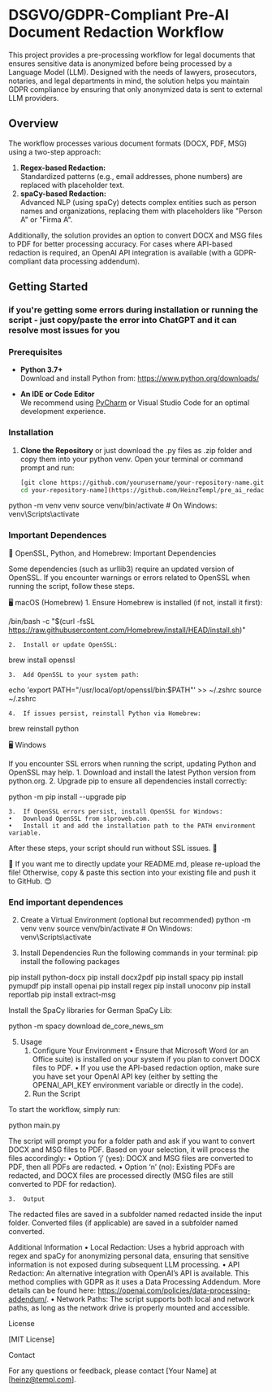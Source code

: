 # DSGVO/GDPR-Compliant Pre-AI Document Redaction Workflow

This project provides a pre-processing workflow for legal documents that ensures sensitive data is anonymized before being processed by a Language Model (LLM). Designed with the needs of lawyers, prosecutors, notaries, and legal departments in mind, the solution helps you maintain GDPR compliance by ensuring that only anonymized data is sent to external LLM providers.

## Overview

The workflow processes various document formats (DOCX, PDF, MSG) using a two-step approach:
1. **Regex-based Redaction:**  
   Standardized patterns (e.g., email addresses, phone numbers) are replaced with placeholder text.
2. **spaCy-based Redaction:**  
   Advanced NLP (using spaCy) detects complex entities such as person names and organizations, replacing them with placeholders like "Person A" or "Firma A".

Additionally, the solution provides an option to convert DOCX and MSG files to PDF for better processing accuracy. For cases where API-based redaction is required, an OpenAI API integration is available (with a GDPR-compliant data processing addendum).

## Getting Started
### if you're getting some errors during installation or running the script - just copy/paste the error into ChatGPT and it can resolve most issues for you ###

### Prerequisites

- **Python 3.7+**  
  Download and install Python from: https://www.python.org/downloads/

- **An IDE or Code Editor**  
  We recommend using [PyCharm](https://www.jetbrains.com/pycharm/) or Visual Studio Code for an optimal development experience.

### Installation

1. **Clone the Repository**  or just download the .py files as .zip folder and copy them into your python venv.
   Open your terminal or command prompt and run:
   ```bash
   [git clone https://github.com/yourusername/your-repository-name.git
   cd your-repository-name](https://github.com/HeinzTempl/pre_ai_redaction_workflow_legal_professoinal_V2.git)
python -m venv venv
source venv/bin/activate      # On Windows: venv\Scripts\activate

### Important Dependences ###

🔧 OpenSSL, Python, and Homebrew: Important Dependencies

Some dependencies (such as urllib3) require an updated version of OpenSSL. If you encounter warnings or errors related to OpenSSL when running the script, follow these steps.

🖥️ macOS (Homebrew)
	1.	Ensure Homebrew is installed (if not, install it first):

/bin/bash -c "$(curl -fsSL https://raw.githubusercontent.com/Homebrew/install/HEAD/install.sh)"


	2.	Install or update OpenSSL:

brew install openssl


	3.	Add OpenSSL to your system path:

echo 'export PATH="/usr/local/opt/openssl/bin:$PATH"' >> ~/.zshrc
source ~/.zshrc


	4.	If issues persist, reinstall Python via Homebrew:

brew reinstall python

🖥️ Windows

If you encounter SSL errors when running the script, updating Python and OpenSSL may help.
	1.	Download and install the latest Python version from python.org.
	2.	Upgrade pip to ensure all dependencies install correctly:

python -m pip install --upgrade pip


	3.	If OpenSSL errors persist, install OpenSSL for Windows:
	•	Download OpenSSL from slproweb.com.
	•	Install it and add the installation path to the PATH environment variable.

After these steps, your script should run without SSL issues. 🚀

📌 If you want me to directly update your README.md, please re-upload the file!
Otherwise, copy & paste this section into your existing file and push it to GitHub. 😊

### End important dependences ###

2.	Create a Virtual Environment (optional but recommended)
python -m venv venv
source venv/bin/activate      # On Windows: venv\Scripts\activate

3.	Install Dependencies
Run the following commands in your terminal:
pip install the following packages

pip install python-docx
pip install docx2pdf
pip install spacy
pip install pymupdf
pip install openai
pip install regex
pip install unoconv
pip install reportlab
pip install extract-msg

Install the SpaCy libraries for German
SpaCy Lib:

python -m spacy download de_core_news_sm


5. 	Usage
	1.	Configure Your Environment
	•	Ensure that Microsoft Word (or an Office suite) is installed on your system if you plan to convert DOCX files to PDF.
	•	If you use the API-based redaction option, make sure you have set your OpenAI API key (either by setting the OPENAI_API_KEY environment variable or directly in the code).
	2.	Run the Script

To start the workflow, simply run:

python main.py

The script will prompt you for a folder path and ask if you want to convert DOCX and MSG files to PDF. Based on your selection, it will process the files accordingly:
	•	Option ‘j’ (yes): DOCX and MSG files are converted to PDF, then all PDFs are redacted.
	•	Option ‘n’ (no): Existing PDFs are redacted, and DOCX files are processed directly (MSG files are still converted to PDF for redaction).

	3.	Output

The redacted files are saved in a subfolder named redacted inside the input folder. Converted files (if applicable) are saved in a subfolder named converted.

Additional Information
	•	Local Redaction:
Uses a hybrid approach with regex and spaCy for anonymizing personal data, ensuring that sensitive information is not exposed during subsequent LLM processing.
	•	API Redaction:
An alternative integration with OpenAI’s API is available. This method complies with GDPR as it uses a Data Processing Addendum. More details can be found here: https://openai.com/policies/data-processing-addendum/.
	•	Network Paths:
The script supports both local and network paths, as long as the network drive is properly mounted and accessible.

License

[MIT License]

Contact

For any questions or feedback, please contact [Your Name] at [heinz@templ.com].
